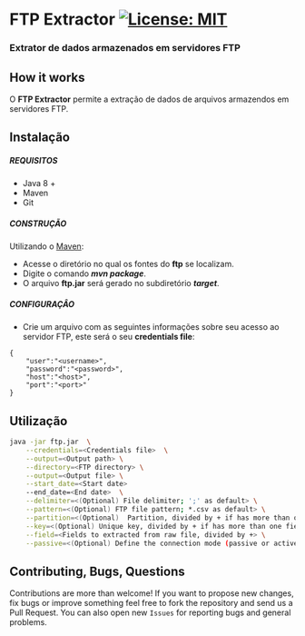 # FTP Extractor [![License: MIT](https://img.shields.io/badge/License-MIT-yellow.svg)](https://opensource.org/licenses/MIT)
### Extrator de dados armazenados em servidores FTP 

## How it works

O **FTP Extractor** permite a extração de dados de arquivos armazendos em servidores FTP.

## Instalação

##### REQUISITOS

- Java 8 +
- Maven
- Git

##### CONSTRUÇÃO

Utilizando o [Maven](https://maven.apache.org/):

- Acesse o diretório no qual os fontes do **ftp** se localizam.
- Digite o comando _**mvn package**_.
- O arquivo **ftp.jar** será gerado no subdiretório **_target_**.

##### CONFIGURAÇÂO

* Crie um arquivo com as seguintes informações sobre seu acesso ao servidor FTP, este será o seu **credentials file**:

```
{
	"user":"<username>",
	"password":"<password>",
	"host":"<host>",
	"port":"<port>"
}
```

## Utilização

```bash
java -jar ftp.jar  \
	--credentials=<Credentials file>  \
	--output=<Output path> \
	--directory=<FTP directory> \
	--output=<Output file> \
	--start_date=<Start date>
	--end_date=<End date>  \
	--delimiter=<(Optional) File delimiter; ';' as default> \
	--pattern=<(Optional) FTP file pattern; *.csv as default> \
	--partition=<(Optional)  Partition, divided by + if has more than one field> \
	--key=<(Optional) Unique key, divided by + if has more than one field> \
	--field=<Fields to extracted from raw file, divided by +> \
	--passive=<(Optional) Define the connection mode (passive or active). Default is true (passive)>
```

## Contributing, Bugs, Questions
Contributions are more than welcome! If you want to propose new changes, fix bugs or improve something feel free to fork the repository and send us a Pull Request. You can also open new `Issues` for reporting bugs and general problems.
